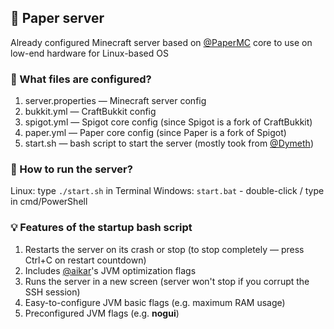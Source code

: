 ## 📃 Paper server
Already configured Minecraft server based on [@PaperMC](https://github.com/PaperMC) core to use on low-end hardware for Linux-based OS

### 🤔 What files are configured?
1. server.properties — Minecraft server config
2. bukkit.yml — CraftBukkit config
3. spigot.yml — Spigot core config (since Spigot is a fork of CraftBukkit)
4. paper.yml — Paper core config (since Paper is a fork of Spigot)
4. start.sh — bash script to start the server (mostly took from [@Dymeth](https://github.com/Dymeth))

### 🏃 How to run the server?
Linux: type `./start.sh` in Terminal
Windows: `start.bat` - double-click / type in cmd/PowerShell

### 💡 Features of the startup bash script
1. Restarts the server on its crash or stop (to stop completely — press Ctrl+C on restart countdown)
2. Includes [@aikar](https://github.com/aikar)'s JVM optimization flags
3. Runs the server in a new screen (server won't stop if you corrupt the SSH session)
4. Easy-to-configure JVM basic flags (e.g. maximum RAM usage)
5. Preconfigured JVM flags (e.g. **nogui**)
